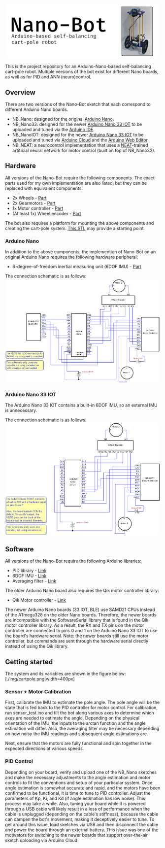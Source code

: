 
![Banner](./img/banner.png)

This is the project repository for an Arduino-Nano-based self-balancing cart-pole robot.
Multiple versions of the bot exist for different Nano boards, as well as for PID and ANN (neuro)control.

## Overview

There are two versions of the Nano-Bot sketch that each correspond to different Arduino Nano boards.
- NB_Nano: designed for the original [Arduino Nano](https://docs.arduino.cc/hardware/nano).
- NB_Nano33: designed for the newer [Arduino Nano 33 IOT](https://docs.arduino.cc/hardware/nano-33-iot) to be uploaded and tuned via the <ins>Arduino IDE</ins>.
- NB_NanoIOT: designed for the newer [Arduino Nano 33 IOT](https://docs.arduino.cc/hardware/nano-33-iot) to be uploaded and tuned via <ins>Arduino Cloud</ins> and the <ins>Arduino Web Editor</ins>.
- NB_NEAT: a neurocontrol implementation that uses a [NEAT](https://neat-python.readthedocs.io/en/latest/)-trained artificial neural network for motor control (built on top of NB_Nano33).

## Hardware

All versions of the Nano-Bot require the following components. The exact parts used for my own implementation are also listed, but they can be replaced with equivalent components:
- 2x Wheels - [Part](https://www.pololu.com/product/3690)
- 2x Gearmotors - [Part](https://www.pololu.com/product/3039)
- 1x Motor controller - [Part](https://www.pololu.com/product/1110)
- (At least 1x) Wheel encoder - [Part](https://www.pololu.com/product/3081)

The bot also requires a platform for mounting the above components and creating the cart-pole system.
[This STL](https://www.thingiverse.com/thing:83091/files) may provide a starting point.

### Arduino Nano
In addition to the above components, the implemention of Nano-Bot on an original Arduino Nano requires the following hardware peripheral:
- 6-degree-of-freedom inertial measuring unit (6DOF IMU) - [Part](https://www.pololu.com/product/2736)

The connection schematic is as follows:
![NB_Nano Schematic](./img/NB_Nano.png)

### Arduino Nano 33 IOT
The Arduino Nano 33 IOT contains a built-in 6DOF IMU, so an external IMU is unnecessary.

The connection schematic is as follows:
![NB_Nano33IOT Schematic](./img/NB_Nano33IOT.png)

## Software

All versions of the Nano-Bot require the following Arduino libraries:
- PID library - [Link](https://github.com/br3ttb/Arduino-PID-Library/)
- 6DOF IMU - [Link](https://github.com/arduino-libraries/Arduino_LSM6DS3)
- Averaging filter - [Link](https://github.com/kbowerma/arduino/blob/master/libraries/Average/Average.h)

The older Arduino Nano board also requires the Qik motor controller library:
- Qik Motor controller - [Link](https://github.com/pololu/qik-arduino)

The newer Arduino Nano boards (33 IOT, BLE) use SAMD21 CPUs instead of the ATmega328 on the older Nano boards.
Therefore, the newer boards are incompatible with the SoftwareSerial library that is found in the Qik motor controller library.
As a result, the RX and TX pins on the motor controller are connected to pins 0 and 1 on the Arduino Nano 33 IOT to use the board's hardware serial.
Note: the newer boards still use the motor controller, but commands are sent through the hardware serial directly instead of using the Qik library.

## Getting started

The system and its variables are shown in the figure below:
[./img/cartpole.png|width=400px]

### Sensor + Motor Calibration
First, calibrate the IMU to estimate the pole angle. The pole angle will be the state that is fed back to the PID controller for motor control.
For calibration, run sensor_test.ino and tilt the bot along various axes to determine which axes are needed to estimate the angle.
Depending on the physical orientation of the IMU, the inputs to the arctan function and the angle estimation will differ.
Also, the averaging filter may be necessary depending on how noisy the IMU readings and subsequent angle estimations are.

Next, ensure that the motors are fully functional and spin together in the expected directions at various speeds.

### PID Control
Depending on your board, verify and upload one of the NB_Nano sketches and make the necessary adjustments to the angle estimation and motor controls to fit the conventions and setup of your particular system. Once angle estimation is somewhat accurate and rapid, and the motors have been confirmed to be functional, it is time to tune to PID controller.
Adjust the parameters of Kp, Ki, and Kd (if angle estimation has low noise). This process may take a while. Also, tuning your board while it is powered through a USB cable will likely result in a loss of performance when the cable is unplugged (depending on the cable's stiffness), because the cable can dampen the bot's movement, making it deceptively easier to tune. To get around this issue, load sketches via USB and then disconnect the cable and power the board through an external battery. This issue was one of the motivators for switching to the newer boards that support over-the-air sketch uploading via Arduino Cloud.
